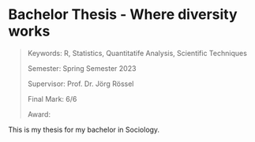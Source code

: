 # Bachelor Thesis - Where diversity works
> Keywords: R, Statistics, Quantitatife Analysis, Scientific Techniques
>
> Semester: Spring Semester 2023
> 
> Supervisor: Prof. Dr. Jörg Rössel
> 
> Final Mark: 6/6
>
> Award: 

This is my thesis for my bachelor in Sociology.
